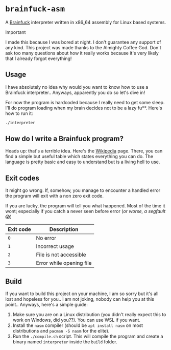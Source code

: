 # `brainfuck-asm`

A [Brainfuck](https://en.wikipedia.org/wiki/Brainfuck) interpreter written in x86_64 assembly for Linux based systems.

> [!IMPORTANT]  
> I made this because I was bored at night. I don't guarantee any support of any kind. This project was made thanks to the Almighty Coffee God. Don't ask too many questions about how it really works because it's very likely that I already forgot everything!

## Usage

I have absolutely no idea why would you want to know how to use a Brainfuck interpreter.. Anyways, apparently you do so let's dive in!

For now the program is hardcoded because I really need to get some sleep. I'll do program loading when my brain decides not to be a lazy fu\*\*. Here's how to run it:

```bash
./interpreter
```

## How do I write a Brainfuck program?

Heads up: that's a terrible idea. Here's the [Wikipedia](https://en.wikipedia.org/wiki/Brainfuck) page. There, you can find a simple but useful table which states everything you can do. The language is pretty basic and easy to understand but is a living hell to use.

## Exit codes

It might go wrong. If, somehow, you manage to encounter a handled error the program will exit with a non zero exit code.

If you are lucky, the program will tell you what happened. Most of the time it wont; especially if you catch a never seen before error (_or worse, a segfault_ 😱)

| Exit code | Description              |
| --------- | ------------------------ |
| `0`       | No error                 |
| `1`       | Incorrect usage          |
| `2`       | File is not accessible   |
| `3`       | Error while opening file |

## Build

If you want to build this project on your machine, I am so sorry but it's all lost and hopeless for you.. I am not joking, nobody can help you at this point.. Anyways, here's a simple guide:

1. Make sure you are on a Linux distribution (you didn't really expect this to work on Windows, did you??). You can use WSL if you want.
2. Install the `nasm` compiler (should be `apt install nasm` on most distributions and `pacman -S nasm` for the elite).
3. Run the `./compile.sh` script. This will compile the program and create a binary named `interpreter` inside the `build` folder.
